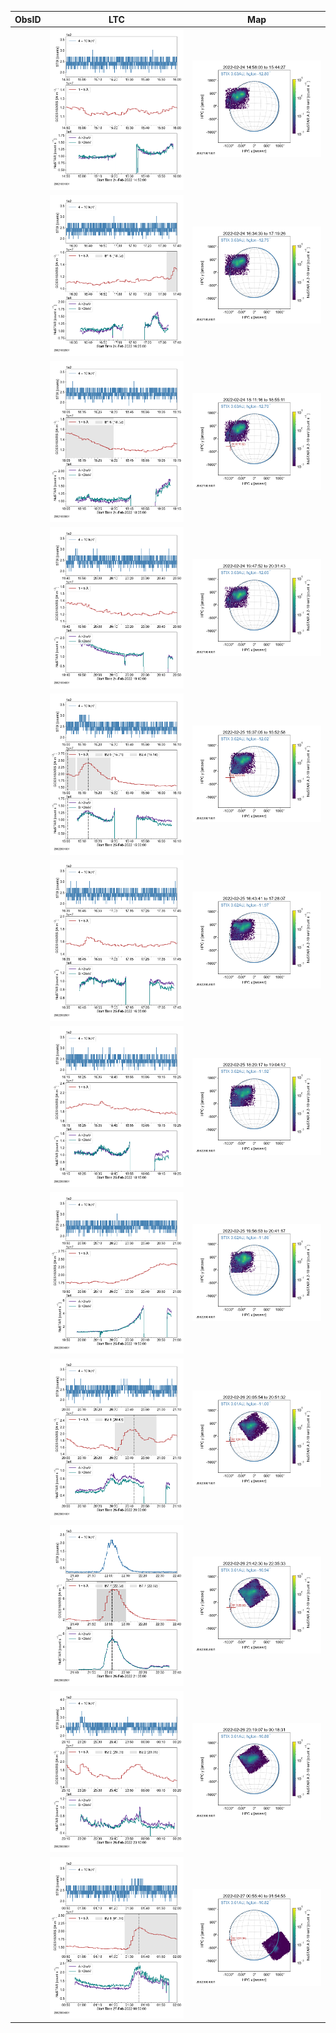 | ObsID  |  LTC |  Map |
|---|---|---|
||![](ltc_20220224_1450_20621001001_ngs.png)|![](map_20220224_1450_20621001001_ngs.png)|
||![](ltc_20220224_1625_20621002001_ngs.png)|![](map_20220224_1625_20621002001_ngs.png)|
||![](ltc_20220224_1805_20621003001_ngs.png)|![](map_20220224_1805_20621003001_ngs.png)|
||![](ltc_20220224_1940_20621004001_ngs.png)|![](map_20220224_1940_20621004001_ngs.png)|
||![](ltc_20220225_1500_20622001001_ngs.png)|![]( map_20220225_1500_20622001001_ngs.png)|
||![](ltc_20220225_1635_20622002001_ngs.png)|![]( map_20220225_1635_20622002001_ngs.png)|
||![](ltc_20220225_1815_20622003001_ngs.png)|![]( map_20220225_1815_20622003001_ngs.png)|
||![](ltc_20220225_1950_20622004001_ngs.png)|![]( map_20220225_1950_20622004001_ngs.png)|
||![](ltc_20220226_2000_20623001001_ngs.png)|![]( map_20220226_2000_20623001001_ngs.png)|
||![](ltc_20220226_2135_20623002001_ngs.png)|![]( map_20220226_2135_20623002001_ngs.png)|
||![](ltc_20220226_2310_20623003001_ngs.png)|![]( map_20220226_2310_20623003001_ngs.png)|
||![](ltc_20220227_0050_20623004001_ngs.png)|![]( map_20220227_0050_20623004001_ngs.png)|


<!--||<img src="ltc_20220224_1450_20621001001_ngs.png" height="300">|<img src="map_20220224_1450_20621001001_ngs.png" height="300">|-->